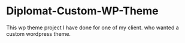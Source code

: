 # Diplomat-Custom-WP-Theme
This wp theme project I have done for one of my client. who wanted a custom wordpress theme.
